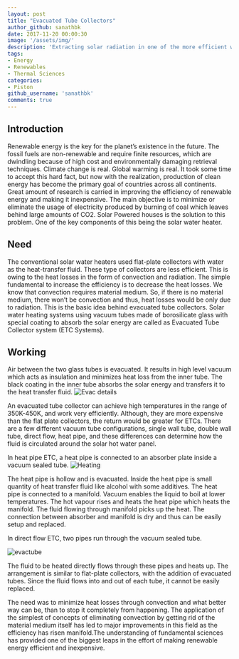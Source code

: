 ```yaml
---
layout: post
title: "Evacuated Tube Collectors"
author_github: sanathbk
date: 2017-11-20 00:00:30
image: '/assets/img/'
description: 'Extracting solar radiation in one of the more efficient ways'
tags:
- Energy
- Renewables
- Thermal Sciences
categories:
- Piston
github_username: 'sanathbk'
comments: true
---
```



## Introduction
Renewable energy is the key for the planet’s existence in the future. The fossil fuels are non-renewable and require finite resources, which are dwindling because of high cost and environmentally damaging retrieval techniques. Climate change is real. Global warming is real. It took some time to accept this hard fact, but now with the realization, production of clean energy has become the primary goal of countries across all continents.
Great amount of research is carried in improving the efficiency of renewable energy and making it inexpensive. The main objective is to minimize or eliminate the usage of electricity produced by burning of coal which leaves behind large amounts of CO2. Solar Powered houses is the solution to this problem. One of the key components of this being the solar water heater.

## Need
The conventional solar water heaters used flat-plate collectors with water as the heat-transfer fluid. These type of collectors are less efficient. This is owing to the heat losses in the form of convection and radiation. The simple fundamental to increase the efficiency is to decrease the heat losses. We know that convection requires material medium. So, if there is no material medium, there won’t be convection and thus, heat losses would be only due to radiation. This is the basic idea behind evacuated tube collectors. Solar water heating systems using vacuum tubes made of borosilicate glass with special coating to absorb the solar energy are called as Evacuated Tube Collector system (ETC Systems).

## Working
Air between the two glass tubes is evacuated. It results in high level vacuum which acts as insulation and minimizes heat loss from the inner tube. The black coating in the inner tube absorbs the solar energy and transfers it to the heat transfer fluid. 
![Evac details](https://www.homepower.com/sites/default/files/articles/ajax/docs/5_Evac-detail-shadows.jpg)

An evacuated tube collector can achieve high temperatures in the range of 350K-450K, and work very efficiently. Although, they are more expensive than the flat plate collectors, the return would be greater for ETCs.
There are a few different vacuum tube configurations, single wall tube, double wall tube, direct flow, heat pipe, and these differences can determine how the fluid is circulated around the solar hot water panel.

In heat pipe ETC, a heat pipe is connected to an absorber plate inside a vacuum sealed tube.
 ![Heating](http://www.alternative-energy-tutorials.com/images/stories/heating/alt36.gif)

The heat pipe is hollow and is evacuated. Inside the heat pipe is small quantity of heat transfer fluid like alcohol with some additives. The heat pipe is connected to a manifold. Vacuum enables the liquid to boil at lower temperatures. The hot vapour rises and heats the heat pipe which heats the manifold. The fluid flowing through manifold picks up the heat. The connection between absorber and manifold is dry and thus can be easily setup and replaced.

In direct flow ETC, two pipes run through the vacuum sealed tube. 

![evactube](http://www.alternative-energy-tutorials.com/images/stories/heating/alt38.gif)

The fluid to be heated directly flows through these pipes and heats up. The arrangement is similar to flat-plate collectors, with the addition of evacuated tubes. Since the fluid flows into and out of each tube, it cannot be easily replaced.

The need was to minimize heat losses through convection and what better way can be, than to stop it completely from happening. The application of the simplest of concepts of eliminating convection by getting rid of the material medium itself has led to major improvements in this field as the efficiency has risen manifold.The understanding of fundamental sciences has provided one of the biggest leaps in the effort of making renewable energy efficient and inexpensive.
